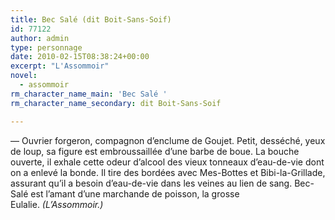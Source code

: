 ```yaml
---
title: Bec Salé (dit Boit-Sans-Soif)
id: 77122
author: admin
type: personnage
date: 2010-02-15T08:38:24+00:00
excerpt: "L'Assommoir"
novel:
  - assommoir
rm_character_name_main: 'Bec Salé '
rm_character_name_secondary: dit Boit-Sans-Soif

---
```

— Ouvrier forgeron, compagnon d&rsquo;enclume de Goujet. Petit, desséché, yeux de loup, sa figure est embroussaillée d&rsquo;une barbe de boue. La bouche ouverte, il exhale cette odeur d&rsquo;alcool des vieux tonneaux d&rsquo;eau-de-vie dont on a enlevé la bonde. Il tire des bordées avec Mes-Bottes et Bibi-la-Grillade, assurant qu&rsquo;il a besoin d&rsquo;eau-de-vie dans les veines au lien de sang. Bec-Salé est l&rsquo;amant d&rsquo;une marchande de poisson, la grosse Eulalie. _(L&rsquo;Assommoir.)_